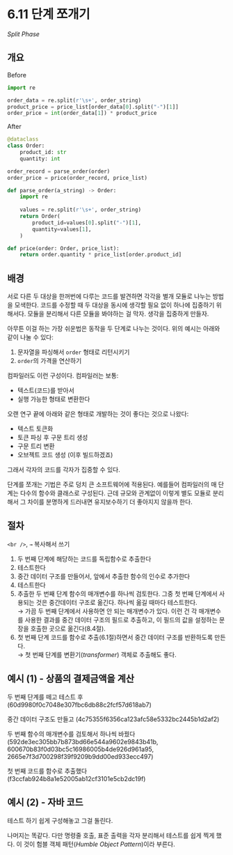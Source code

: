 # 6.11 단계 쪼개기

_Split Phase_

## 개요

Before

```python
import re

order_data = re.split(r'\s+', order_string)
product_price = price_list[order_data[0].split("-")[1]]
order_price = int(order_data[1]) * product_price
```

After

```python
@dataclass
class Order:
    product_id: str
    quantity: int

order_record = parse_order(order)
order_price = price(order_record, price_list)

def parse_order(a_string) -> Order:
    import re
    
    values = re.split(r'\s+', order_string)
    return Order(
        product_id=values[0].split("-")[1],
        quantity=values[1],
    )

def price(order: Order, price_list):
    return order.quantity * price_list[order.product_id]
```

## 배경

서로 다른 두 대상을 한꺼번에 다루는 코드를 발견하면 각각을 별개 모듈로 나누는 방법을 모색한다.
코드를 수정할 때 두 대상을 동시에 생각할 필요 없이 하나에 집중하기 위해서다.
모듈을 분리해서 다른 모듈을 봐야하는 걸 막자. 생각을 집중하게 만들자.

아무튼 이걸 하는 가장 쉬운법은 동작을 두 단계로 나누는 것이다. 위의 예시는 아래와 같이 나눌 수 있다:
1. 문자열을 파싱해서 `order` 형태로 리턴시키기
2. `order`의 가격을 연산하기

컴파일러도 이런 구성이다. 컴파일러는 보통:
- 텍스트(코드)를 받아서
- 실행 가능한 형태로 변환한다

오랜 연구 끝에 아래와 같은 형태로 개발하는 것이 좋다는 것으로 나왔다:
- 텍스트 토큰화
- 토큰 파싱 후 구문 트리 생성
- 구문 트리 변환
- 오브젝트 코드 생성 (이후 빌드하겠죠)

그래서 각자의 코드를 각자가 집중할 수 있다.

단계를 쪼개는 기법은 주로 덩치 큰 소프트웨어에 적용된다. 예를들어 컴파일러의 매 단계는 다수의 함수와 클래스로 구성된다.
근데 규모와 관계없이 이렇게 별도 모듈로 분리해서 그 차이를 분명하게 드러내면 유지보수하기 더 좋아지지 않을까 한다.

## 절차

`<br />`, `→` 복사해서 쓰기

1. 두 번째 단계에 해당하는 코드를 독립함수로 추출한다
2. 테스트한다
3. 중간 데이터 구조를 만들어서, 앞에서 추출한 함수의 인수로 추가한다
4. 테스트한다
5. 추출한 두 번째 단계 함수의 매개변수를 하나씩 검토한다. 그중 첫 번째 단계에서 사용되는 것은 중간데이터 구조로 옮긴다. 하나씩 옮길 때마다 테스트한다. <br />
→ 가끔 두 번째 단계에서 사용하면 안 되는 매개변수가 있다. 이런 건 각 매개변수를 사용한 결과를 중간 데이터 구조의 필드로 추출하고, 이 필드의 값을 설정하는 문장을 호출한 곳으로 옮긴다(8.4절).
6. 첫 번째 단계 코드를 함수로 추출(6.1절)하면서 중간 데이터 구조를 반환하도록 만든다. <br />
→ 첫 번째 단계를 변환기(_transformer_) 객체로 추출해도 좋다.

## 예시 (1) - 상품의 결제금액을 계산

두 번째 단계를 떼고 테스트 후 (60d9980f0c7048e307fbc6db88c2fcf57d618ab7)

중간 데이터 구조도 만들고 (4c75355f6356ca123afc58e5332bc2445b1d2af2)

두 번째 함수의 매개변수를 검토해서 하나씩 바꿨다 (592de3ec305bb7b873bd66e544a9602e9843b41b, 600670b83f0d03bc5c16986005b4de926d961a95, 2665e7f3d700298f39f9209b9dd00ed933ecc497)

첫 번째 코드를 함수로 추출했다 (f3ccfab924b8a1e52005ab12cf3101e5cb2dc19f)

## 예시 (2) - 자바 코드

테스트 하기 쉽게 구성해놓고 그걸 돌린다.

나머지는 똑같다. 다만 명령줄 호출, 표준 출력을 각자 분리해서 테스트를 쉽게 찍게 했다. 이 것이 험블 객체 패턴(_Humble Object Pattern_)이라 부른다.
